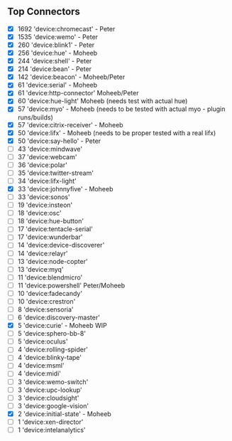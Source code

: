 ## Top Connectors

- [x] 1692 'device:chromecast' - Peter
- [x] 1535 'device:wemo' - Peter
- [x] 260 'device:blink1' - Peter
- [x] 256 'device:hue' - Moheeb
- [x] 244 'device:shell' - Peter
- [x] 214 'device:bean' - Peter
- [x] 142 'device:beacon' - Moheeb/Peter
- [x] 61 'device:serial' - Moheeb
- [x] 61 'device:http-connector' Moheeb/Peter
- [x] 60 'device:hue-light' Moheeb (needs test with actual hue)
- [x] 57 'device:myo' - Moheeb (needs to be tested with actual myo - plugin runs/builds)
- [x] 57 'device:citrix-receiver' - Moheeb
- [x] 50 'device:lifx' - Moheeb (needs to be proper tested with a real lifx)
- [x] 50 'device:say-hello' - Peter
- [ ] 43 'device:mindwave'
- [ ] 37 'device:webcam'
- [ ] 36 'device:polar'
- [ ] 35 'device:twitter-stream'
- [ ] 34 'device:lifx-light'
- [x] 33 'device:johnnyfive' - Moheeb 
- [ ] 33 'device:sonos'
- [ ] 19 'device:insteon'
- [ ] 18 'device:osc'
- [ ] 18 'device:hue-button'
- [ ] 17 'device:tentacle-serial'
- [ ] 17 'device:wunderbar'
- [ ] 14 'device:device-discoverer'
- [ ] 14 'device:relayr'
- [ ] 13 'device:node-copter'
- [ ] 13 'device:myq'
- [ ] 11 'device:blendmicro'
- [ ] 11 'device:powershell' Peter/Moheeb
- [ ] 10 'device:fadecandy'
- [ ] 10 'device:crestron'
- [ ] 8 'device:sensoria'
- [ ] 6 'device:discovery-master'
- [x] 5 'device:curie' - Moheeb WIP
- [ ] 5 'device:sphero-bb-8'
- [ ] 5 'device:oculus'
- [ ] 4 'device:rolling-spider'
- [ ] 4 'device:blinky-tape'
- [ ] 4 'device:msml'
- [ ] 4 'device:midi'
- [ ] 3 'device:wemo-switch'
- [ ] 3 'device:upc-lookup'
- [ ] 3 'device:cloudsight'
- [ ] 3 'device:google-vision'
- [x] 2 'device:initial-state' - Moheeb 
- [ ] 1 'device:xen-director'
- [ ] 1 'device:intelanalytics'
